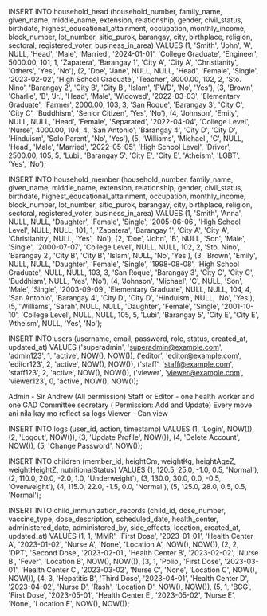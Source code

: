 INSERT INTO household_head (household_number, family_name, given_name, middle_name, extension, relationship, gender, civil_status, birthdate, highest_educational_attainment, occupation, monthly_income, block_number, lot_number, sitio_purok, barangay, city, birthplace, religion, sectoral, registered_voter, business_in_area) VALUES
(1, 'Smith', 'John', 'A', NULL, 'Head', 'Male', 'Married', '2024-01-01', 'College Graduate', 'Engineer', 5000.00, 101, 1, 'Zapatera', 'Barangay 1', 'City A', 'City A', 'Christianity', 'Others', 'Yes', 'No'),
(2, 'Doe', 'Jane', NULL, NULL, 'Head', 'Female', 'Single', '2023-02-02', 'High School Graduate', 'Teacher', 3000.00, 102, 2, 'Sto. Nino', 'Barangay 2', 'City B', 'City B', 'Islam', 'PWD', 'No', 'Yes'),
(3, 'Brown', 'Charlie', 'B', 'Jr.', 'Head', 'Male', 'Widowed', '2022-03-03', 'Elementary Graduate', 'Farmer', 2000.00, 103, 3, 'San Roque', 'Barangay 3', 'City C', 'City C', 'Buddhism', 'Senior Citizen', 'Yes', 'No'),
(4, 'Johnson', 'Emily', NULL, NULL, 'Head', 'Female', 'Separated', '2022-04-04', 'College Level', 'Nurse', 4000.00, 104, 4, 'San Antonio', 'Barangay 4', 'City D', 'City D', 'Hinduism', 'Solo Parent', 'No', 'Yes'),
(5, 'Williams', 'Michael', 'C', NULL, 'Head', 'Male', 'Married', '2022-05-05', 'High School Level', 'Driver', 2500.00, 105, 5, 'Lubi', 'Barangay 5', 'City E', 'City E', 'Atheism', 'LGBT', 'Yes', 'No');


INSERT INTO household_member (household_number, family_name, given_name, middle_name, extension, relationship, gender, civil_status, birthdate, highest_educational_attainment, occupation, monthly_income, block_number, lot_number, sitio_purok, barangay, city, birthplace, religion, sectoral, registered_voter, business_in_area) VALUES
(1, 'Smith', 'Anna', NULL, NULL, 'Daughter', 'Female', 'Single', '2005-06-06', 'High School Level', NULL, NULL, 101, 1, 'Zapatera', 'Barangay 1', 'City A', 'City A', 'Christianity', NULL, 'Yes', 'No'),
(2, 'Doe', 'John', 'B', NULL, 'Son', 'Male', 'Single', '2000-07-07', 'College Level', NULL, NULL, 102, 2, 'Sto. Nino', 'Barangay 2', 'City B', 'City B', 'Islam', NULL, 'No', 'Yes'),
(3, 'Brown', 'Emily', NULL, NULL, 'Daughter', 'Female', 'Single', '1998-08-08', 'High School Graduate', NULL, NULL, 103, 3, 'San Roque', 'Barangay 3', 'City C', 'City C', 'Buddhism', NULL, 'Yes', 'No'),
(4, 'Johnson', 'Michael', 'C', NULL, 'Son', 'Male', 'Single', '2003-09-09', 'Elementary Graduate', NULL, NULL, 104, 4, 'San Antonio', 'Barangay 4', 'City D', 'City D', 'Hinduism', NULL, 'No', 'Yes'),
(5, 'Williams', 'Sarah', NULL, NULL, 'Daughter', 'Female', 'Single', '2001-10-10', 'College Level', NULL, NULL, 105, 5, 'Lubi', 'Barangay 5', 'City E', 'City E', 'Atheism', NULL, 'Yes', 'No');


INSERT INTO users (username, email, password, role, status, created_at, updated_at) VALUES
('superadmin', 'superadmin@example.com', 'admin123', 1, 'active', NOW(), NOW()),
('editor', 'editor@example.com', 'editor123', 2, 'active', NOW(), NOW()),
('staff', 'staff@example.com', 'staff123', 2, 'active', NOW(), NOW()),
('viewer', 'viewer@example.com', 'viewer123', 0, 'active', NOW(), NOW());

Admin - Sir Andrew (All permission)
Staff or Editor - one health worker and one GAD Committee secretary ( Permission: Add and Update) Every move ani nila kay mo reflect sa logs
Viewer - Can view

INSERT INTO logs (user_id, action, timestamp) VALUES
(1, 'Login', NOW()),
(2, 'Logout', NOW()),
(3, 'Update Profile', NOW()),
(4, 'Delete Account', NOW()),
(5, 'Change Password', NOW());

INSERT INTO children (member_id, heightCm, weightKg, heightAgeZ, weightHeightZ, nutritionalStatus) VALUES
(1, 120.5, 25.0, -1.0, 0.5, 'Normal'),
(2, 110.0, 20.0, -2.0, 1.0, 'Underweight'),
(3, 130.0, 30.0, 0.0, -0.5, 'Overweight'),
(4, 115.0, 22.0, -1.5, 0.0, 'Normal'),
(5, 125.0, 28.0, 0.5, 0.5, 'Normal');

INSERT INTO child_immunization_records (child_id, dose_number, vaccine_type, dose_description, scheduled_date, health_center, administered_date, administered_by, side_effects, location, created_at, updated_at) VALUES
(1, 1, 'MMR', 'First Dose', '2023-01-01', 'Health Center A', '2023-01-02', 'Nurse A', 'None', 'Location A', NOW(), NOW()),
(2, 2, 'DPT', 'Second Dose', '2023-02-01', 'Health Center B', '2023-02-02', 'Nurse B', 'Fever', 'Location B', NOW(), NOW()),
(3, 1, 'Polio', 'First Dose', '2023-03-01', 'Health Center C', '2023-03-02', 'Nurse C', 'None', 'Location C', NOW(), NOW()),
(4, 3, 'Hepatitis B', 'Third Dose', '2023-04-01', 'Health Center D', '2023-04-02', 'Nurse D', 'Rash', 'Location D', NOW(), NOW()),
(5, 1, 'BCG', 'First Dose', '2023-05-01', 'Health Center E', '2023-05-02', 'Nurse E', 'None', 'Location E', NOW(), NOW());